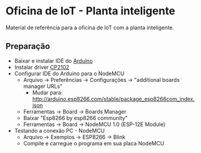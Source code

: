 # Oficina de IoT - Planta inteligente

Material de referência para a oficina de IoT com a planta inteligente.

## Preparação

- Baixar e instalar IDE do [Arduino](www.arduino.cc)
- Instalar driver [CP2102](http://www.silabs.com/products/mcu/pages/usbtouartbridgevcpdrivers.aspx)
- Configurar IDE do Arduino para o NodeMCU
  - Arquivo → Preferências → Configurações → "additional boards manager URLs"
    - Mudar para: http://arduino.esp8266.com/stable/package_esp8266com_index.json
  - Ferramentas → Board → Boards Manager
  - Baixar "Esp8266 by esp8266 community"
  - Ferramentas → Board → NodeMCU 1.0 (ESP-12E Module)
- Testando a conexão PC - NodeMCU
  - Arquivo → Exemplos → ESP8266 → Blink
  - Compile e carregue o programa em sua placa NodeMCU
